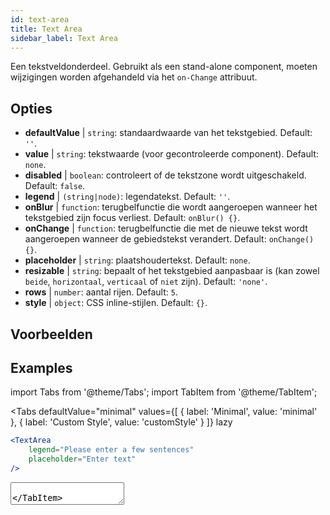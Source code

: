 ```yaml
---
id: text-area
title: Text Area
sidebar_label: Text Area
---
```


Een tekstveldonderdeel. Gebruikt als een stand-alone component, moeten wijzigingen worden afgehandeld via het `on-Change` attribuut.

## Opties

* __defaultValue__ | `string`: standaardwaarde van het tekstgebied. Default: `''`.
* __value__ | `string`: tekstwaarde (voor gecontroleerde component). Default: `none`.
* __disabled__ | `boolean`: controleert of de tekstzone wordt uitgeschakeld. Default: `false`.
* __legend__ | `(string|node)`: legendatekst. Default: `''`.
* __onBlur__ | `function`: terugbelfunctie die wordt aangeroepen wanneer het tekstgebied zijn focus verliest. Default: `onBlur() {}`.
* __onChange__ | `function`: terugbelfunctie die met de nieuwe tekst wordt aangeroepen wanneer de gebiedstekst verandert. Default: `onChange() {}`.
* __placeholder__ | `string`: plaatshoudertekst. Default: `none`.
* __resizable__ | `string`: bepaalt of het tekstgebied aanpasbaar is (kan zowel `beide`, `horizontaal`, `verticaal` of `niet` zijn). Default: `'none'`.
* __rows__ | `number`: aantal rijen. Default: `5`.
* __style__ | `object`: CSS inline-stijlen. Default: `{}`.


## Voorbeelden

## Examples

import Tabs from '@theme/Tabs';
import TabItem from '@theme/TabItem';

<Tabs
    defaultValue="minimal"
    values={[
        { label: 'Minimal', value: 'minimal' },
        { label: 'Custom Style', value: 'customStyle' }
    ]}
    lazy
>

<TabItem value="minimal">

```jsx live
<TextArea
    legend="Please enter a few sentences"
    placeholder="Enter text"
/>
```

</TabItem>

<TabItem value="customStyle">

<TextArea
    legend="Please enter a few sentences"
    placeholder="Enter text"
    style={{
        fontSize: 33,
        fontFamily: 'Georgia', 
        boxShadow: '0 0 4px black',
        background: 'rgb(238,174,202)', 
        background: 'radial-gradient(circle, rgba(255, 255, 0, 0.3) 44%, white 100%)' 
    }}
/>

</TabItem>

</Tabs>
